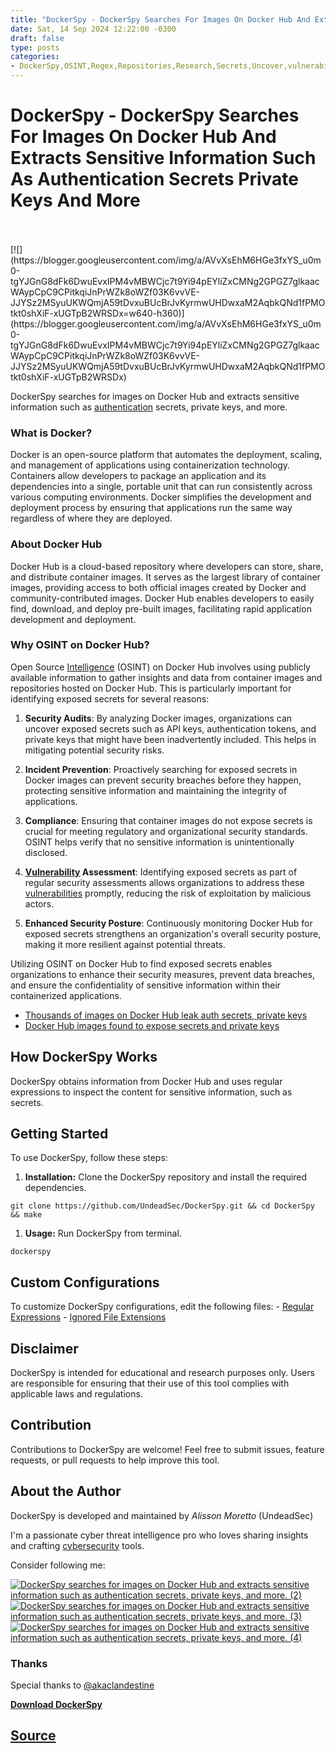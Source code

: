 ```yaml
---
title: "DockerSpy - DockerSpy Searches For Images On Docker Hub And Extracts Sensitive Information Such As Authentication Secrets Private Keys And More"
date: Sat, 14 Sep 2024 12:22:00 -0300
draft: false
type: posts
categories: 
- DockerSpy,OSINT,Regex,Repositories,Research,Secrets,Uncover,vulnerabilities,Vulnerability
---
```

# DockerSpy - DockerSpy Searches For Images On Docker Hub And Extracts Sensitive Information Such As Authentication Secrets Private Keys And More

<br/>

<br/>
[![](https://blogger.googleusercontent.com/img/a/AVvXsEhM6HGe3fxYS_u0m0-tgYJGnG8dFk6DwuEvxIPM4vMBWCjc7t9Yi94pEYliZxCMNg2GPGZ7glkaacWAypCpC9CPitkqiJnPrWZk8oWZf03K6vvVE-JJYSz2MSyuUKWQmjA59tDvxuBUcBrJvKyrmwUHDwxaM2AqbkQNd1fPMOtkt0shXiF-xUGTpB2WRSDx=w640-h360)](https://blogger.googleusercontent.com/img/a/AVvXsEhM6HGe3fxYS_u0m0-tgYJGnG8dFk6DwuEvxIPM4vMBWCjc7t9Yi94pEYliZxCMNg2GPGZ7glkaacWAypCpC9CPitkqiJnPrWZk8oWZf03K6vvVE-JJYSz2MSyuUKWQmjA59tDvxuBUcBrJvKyrmwUHDwxaM2AqbkQNd1fPMOtkt0shXiF-xUGTpB2WRSDx)

  

DockerSpy searches for images on Docker Hub and extracts sensitive information such as [authentication](https://www.kitploit.com/search/label/Authentication "authentication") secrets, private keys, and more.

  

### What is Docker?

Docker is an open-source platform that automates the deployment, scaling, and management of applications using containerization technology. Containers allow developers to package an application and its dependencies into a single, portable unit that can run consistently across various computing environments. Docker simplifies the development and deployment process by ensuring that applications run the same way regardless of where they are deployed.

### About Docker Hub

Docker Hub is a cloud-based repository where developers can store, share, and distribute container images. It serves as the largest library of container images, providing access to both official images created by Docker and community-contributed images. Docker Hub enables developers to easily find, download, and deploy pre-built images, facilitating rapid application development and deployment.

### Why OSINT on Docker Hub?

Open Source [Intelligence](https://www.kitploit.com/search/label/Intelligence "Intelligence") (OSINT) on Docker Hub involves using publicly available information to gather insights and data from container images and repositories hosted on Docker Hub. This is particularly important for identifying exposed secrets for several reasons:

1.  **Security Audits**: By analyzing Docker images, organizations can uncover exposed secrets such as API keys, authentication tokens, and private keys that might have been inadvertently included. This helps in mitigating potential security risks.
    
2.  **Incident Prevention**: Proactively searching for exposed secrets in Docker images can prevent security breaches before they happen, protecting sensitive information and maintaining the integrity of applications.
    
3.  **Compliance**: Ensuring that container images do not expose secrets is crucial for meeting regulatory and organizational security standards. OSINT helps verify that no sensitive information is unintentionally disclosed.
    
4.  **[Vulnerability](https://www.kitploit.com/search/label/Vulnerability "Vulnerability") Assessment**: Identifying exposed secrets as part of regular security assessments allows organizations to address these [vulnerabilities](https://www.kitploit.com/search/label/vulnerabilities "vulnerabilities") promptly, reducing the risk of exploitation by malicious actors.
    
5.  **Enhanced Security Posture**: Continuously monitoring Docker Hub for exposed secrets strengthens an organization's overall security posture, making it more resilient against potential threats.
    

Utilizing OSINT on Docker Hub to find exposed secrets enables organizations to enhance their security measures, prevent data breaches, and ensure the confidentiality of sensitive information within their containerized applications.

-   [Thousands of images on Docker Hub leak auth secrets, private keys](https://www.bleepingcomputer.com/news/security/thousands-of-images-on-docker-hub-leak-auth-secrets-private-keys/ "Thousands of images on Docker Hub leak auth secrets, private keys")
-   [Docker Hub images found to expose secrets and private keys](https://www.threatdown.com/blog/docker-hub-images-found-to-expose-secrets-and-private-keys/ "Docker Hub images found to expose secrets and private keys")

How DockerSpy Works
-------------------

DockerSpy obtains information from Docker Hub and uses regular expressions to inspect the content for sensitive information, such as secrets.

Getting Started
---------------

To use DockerSpy, follow these steps:

1.  **Installation:** Clone the DockerSpy repository and install the required dependencies.

```
git clone https://github.com/UndeadSec/DockerSpy.git && cd DockerSpy && make
```

1.  **Usage:** Run DockerSpy from terminal.

```
dockerspy
```

Custom Configurations
---------------------

To customize DockerSpy configurations, edit the following files: - [Regular Expressions](https://github.com/UndeadSec/src/configs/regex_patterns.json "Regular Expressions") - [Ignored File Extensions](https://github.com/UndeadSec/src/configs/ignore_extensions.json "Ignored File Extensions")

Disclaimer
----------

DockerSpy is intended for educational and research purposes only. Users are responsible for ensuring that their use of this tool complies with applicable laws and regulations.

Contribution
------------

Contributions to DockerSpy are welcome! Feel free to submit issues, feature requests, or pull requests to help improve this tool.

About the Author
----------------

DockerSpy is developed and maintained by _Alisson Moretto_ (UndeadSec)

I'm a passionate cyber threat intelligence pro who loves sharing insights and crafting [cybersecurity](https://www.kitploit.com/search/label/Cybersecurity "cybersecurity") tools.

Consider following me:

[![DockerSpy searches for images on Docker Hub and extracts sensitive information such as authentication secrets, private keys, and more. (2)](https://img.shields.io/badge/X-%23000000.svg?style=for-the-badge&logo=X&logoColor=white)](https://twitter.com/UndeadSec "DockerSpy searches for images on Docker Hub and extracts sensitive information such as authentication secrets, private keys, and more. (10)") [![DockerSpy searches for images on Docker Hub and extracts sensitive information such as authentication secrets, private keys, and more. (3)](https://img.shields.io/badge/linkedin-%230077B5.svg?style=for-the-badge&logo=linkedin&logoColor=white)](https://linkedin.com/in/alissonmoretto "DockerSpy searches for images on Docker Hub and extracts sensitive information such as authentication secrets, private keys, and more. (11)") [![DockerSpy searches for images on Docker Hub and extracts sensitive information such as authentication secrets, private keys, and more. (4)](https://img.shields.io/badge/github-%23121011.svg?style=for-the-badge&logo=github&logoColor=white)](https://github.com/UndeadSec "DockerSpy searches for images on Docker Hub and extracts sensitive information such as authentication secrets, private keys, and more. (12)")

  

### Thanks

Special thanks to [@akaclandestine](https://x.com/akaclandestine "@akaclandestine")

  
  

**[Download DockerSpy](https://github.com/UndeadSec/DockerSpy "Download DockerSpy")**

[Source](http://www.kitploit.com/2024/09/dockerspy-dockerspy-searches-for-images.html)
<br/>
---
